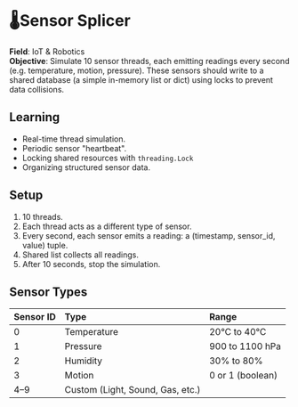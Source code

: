 # 🌡️Sensor Splicer

**Field**: IoT & Robotics\
**Objective**:
Simulate 10 sensor threads, each emitting readings every second (e.g. temperature, motion, pressure). These sensors should write to a shared database (a simple in-memory list or dict) using locks to prevent data collisions.

Learning
---
- Real-time thread simulation.
- Periodic sensor "heartbeat".
- Locking shared resources with `threading.Lock`
- Organizing structured sensor data.

Setup
---
1. 10 threads.
2. Each thread acts as a different type of sensor.
3. Every second, each sensor emits a reading: a (timestamp, sensor_id, value) tuple.
4. Shared list collects all readings.
5. After 10 seconds, stop the simulation.

Sensor Types
---
Sensor ID | Type | Range
|:-|:-|:-
0 | Temperature | 20°C to 40°C
1 | Pressure | 900 to 1100 hPa
2 | Humidity | 30% to 80%
3 | Motion | 0 or 1 (boolean)
4–9 | Custom (Light, Sound, Gas, etc.) | 